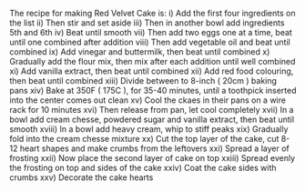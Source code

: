 The recipe for making Red Velvet Cake is:
i) Add the first four ingredients on the list
ii) Then stir and set aside
iii) Then in another bowl add ingredients 5th and 6th
iv) Beat until smooth
vii) Then add two eggs one at a time, beat until one combined after addition
viii) Then add vegetable oil and beat until combined
ix) Add vinegar and buttermilk, then beat until combined
x) Gradually add the flour mix, then mix after each addition until well combined
xi) Add vanilla extract, then beat until combined
xii) Add red food colouring, then beat until combined
xiii) Divide between to 8-inch ( 20cm ) baking pans
xiv) Bake at 350F ( 175C ), for 35-40 minutes, until a toothpick inserted into the center comes out clean
xv) Cool the ckaes in their pans on a wire rack for 10 minutes
xvi) Then release from pan, let cool completely
xvii) In a bowl add cream chesse, powdered sugar and vanilla extract, then beat until smooth
xviii) In a bowl add heavy cream, whip to stiff peaks
xix) Gradually fold into the cream chesse mixture
xx) Cut the top layer of the cake, cut 8-12 heart shapes and make crumbs from the leftovers
xxi) Spread a layer of frosting
xxii) Now place the second layer of cake on top
xxiii) Spread evenly the frosting on top and sides of the cake
xxiv) Coat the cake sides with crumbs
xxv) Decorate the cake hearts 
